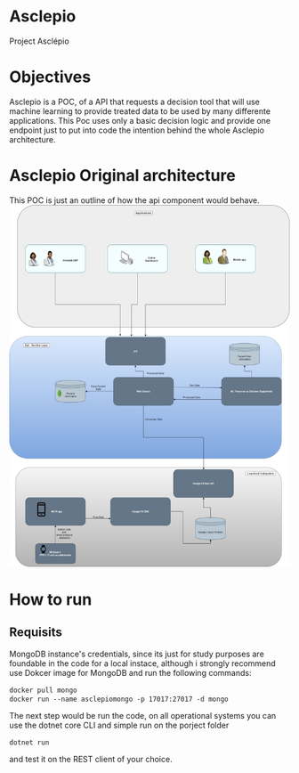 # Asclepio
Project Asclépio

# Objectives
Asclepio is a POC, of a API that requests a decision tool that will use machine learning to provide treated data to be used
by many differente applications.
This Poc uses only a basic decision logic and provide one endpoint just to put into code the intention behind the whole Asclepio architecture.


# Asclepio Original architecture
This POC is just an outline of how the api component would behave.
![first_row](assets/architecture.jpg)

# How to run
## Requisits 
MongoDB instance's credentials, since its just for study purposes are foundable in the code for a local instace, although i strongly recommend
use Dokcer  image for MongoDB and run the following commands:
```shell
docker pull mongo
docker run --name asclepiomongo -p 17017:27017 -d mongo
```
The next step would be run the code, on all operational systems you can use the dotnet core CLI and simple run on the porject folder
```shell
dotnet run 
```

and test it on the REST client of your choice.
